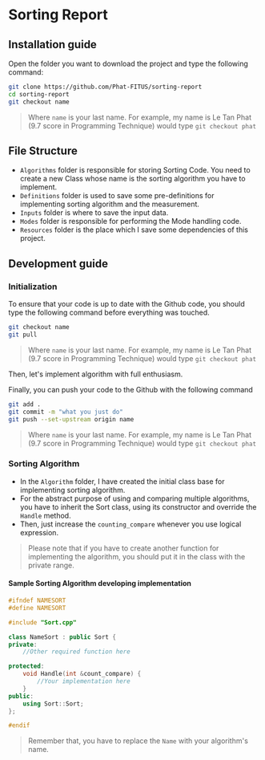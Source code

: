 # Sorting Report

## Installation guide

Open the folder you want to download the project and type the following command:

``` bash
git clone https://github.com/Phat-FITUS/sorting-report
cd sorting-report
git checkout name
```

>Where `name` is your last name. For example, my name is Le Tan Phat (9.7 score in Programming Technique) would type `git checkout phat`

## File Structure

- `Algorithms` folder is responsible for storing Sorting Code. You need to create a new Class whose name is the sorting algorithm you have to implement.
- `Definitions` folder is used to save some pre-definitions for implementing sorting algorithm and the measurement.
- `Inputs` folder is where to save the input data.
- `Modes` folder is responsible for performing the Mode handling code.
- `Resources` folder is the place which I save some dependencies of this project.

## Development guide

### Initialization

To ensure that your code is up to date with the Github code, you should type the following command before everything was touched.

```bash
git checkout name
git pull
```

>Where `name` is your last name. For example, my name is Le Tan Phat (9.7 score in Programming Technique) would type `git checkout phat`

Then, let's implement algorithm with full enthusiasm.  

Finally, you can push your code to the Github with the following command

```bash
git add .
git commit -m "what you just do"
git push --set-upstream origin name
```

>Where `name` is your last name. For example, my name is Le Tan Phat (9.7 score in Programming Technique) would type `git checkout phat`

### Sorting Algorithm

- In the `Algorithm` folder, I have created the initial class base for implementing sorting algorithm.
- For the abstract purpose of using and comparing multiple algorithms, you have to inherit the Sort class, using its constructor and override the `Handle` method.
- Then, just increase the `counting_compare` whenever you use logical expression.

>Please note that if you have to create another function for implementing the algorithm, you should put it in the class with the private range.

#### Sample Sorting Algorithm developing implementation

```C++
#ifndef NAMESORT
#define NAMESORT

#include "Sort.cpp"

class NameSort : public Sort {
private:
    //Other required function here

protected:
    void Handle(int &count_compare) {
        //Your implementation here
    }
public:
    using Sort::Sort;
};

#endif
```

> Remember that, you have to replace the `Name` with your algorithm's name.